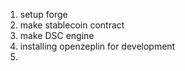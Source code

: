 1. setup forge 
2. make stablecoin contract
3. make DSC engine
4. installing openzeplin for development
5.

